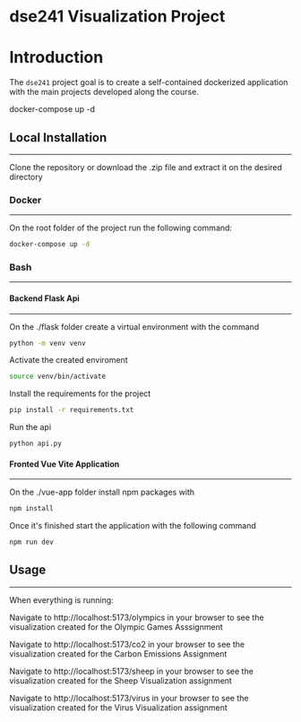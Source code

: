 # dse241 Visualization Project


# Introduction

The ``dse241`` project goal is to create a self-contained dockerized application with the main projects developed along the course.

docker-compose up -d


##  Local Installation
---

Clone the repository or download the .zip file and extract it on the desired directory


### Docker
---

On the root folder of the project run the following command:

```bash
docker-compose up -d
```


### Bash
---

#### Backend Flask Api
---

On the ./flask folder create a virtual environment with the command

```bash
python -m venv venv
```

Activate the created enviroment

```bash
source venv/bin/activate
```

Install the requirements for the project

```bash
pip install -r requirements.txt
```

Run the api

```bash
python api.py
```

#### Fronted Vue Vite Application
---

On the ./vue-app folder install npm packages with

```bash
npm install
```

Once it's finished start the application with the following command

```bash
npm run dev
```

## Usage
---

When everything is running:

Navigate to http://localhost:5173/olympics in your browser to see the visualization created for the Olympic Games Asssignment

Navigate to http://localhost:5173/co2 in your browser to see the visualization created for the Carbon Emissions Assignment

Navigate to http://localhost:5173/sheep in your browser to see the visualization created for the Sheep Visualization assignment

Navigate to http://localhost:5173/virus in your browser to see the visualization created for the Virus Visualization assignment

